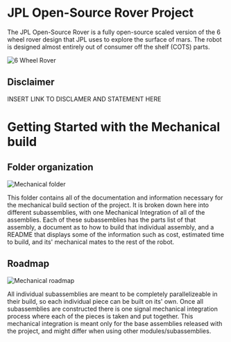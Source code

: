 # JPL Open-Source Rover Project
The JPL Open-Source Rover is a fully open-source scaled version of the 6 wheel rover design that JPL uses to explore the surface of mars. The robot is designed almost entirely out of consumer off the shelf (COTS) parts.

![6 Wheel Rover](https://github.jpl.nasa.gov/ejunkins/osr/blob/master/images/rover.png)

## Disclaimer
INSERT LINK TO DISCLAMER AND STATEMENT HERE

# Getting Started with the Mechanical build

## Folder organization

![Mechanical folder](https://github.jpl.nasa.gov/ejunkins/osr/blob/master/Mechanical/images/mech%20folders.png)

This folder contains all of the documentation and information necessary for the mechanical build section of the project. It is broken down here into different subassemblies, with one Mechanical Integration of all of the assemblies. Each of these subassemblies has the parts list of that assembly, a document as to how to build that individual assembly, and a README that displays some of the information such as cost, estimated time to build, and its' mechanical mates to the rest of the robot. 

## Roadmap

![Mechanical roadmap](https://github.jpl.nasa.gov/ejunkins/osr/blob/master/Mechanical/images/mech%20roadmap.png)

All individual subassemblies are meant to be completely parallelizeable in their build, so each individual piece can be built on its' own. Once all subassemblies are constructed there is one signal mechanical integration process where each of the pieces is taken and put together. This mechanical integration is meant only for the base assemblies released with the project, and might differ when using other modules/subassemblies. 